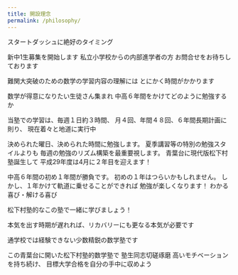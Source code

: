 ```yaml
---
title: 開設理念
permalink: /philosophy/
---
```


スタートダッシュに絶好のタイミング

新中1生募集を開始します
私立小学校からの内部進学者の方
お問合せをお待ちしております

難関大突破のための数学の学習内容の理解には
とにかく時間がかかります

数学が得意になりたい生徒さん集まれ
中高６年間をかけてどのように勉強するか

当塾での学習は、毎週１日約３時間、
月４回、年間４８回、６年間長期計画に則り、
現在着々と地道に実行中

決められた曜日、決められた時間に勉強します。
夏季講習等の特別の勉強スタイルよりも
毎週の勉強のリズム構築を最重要視します。
青葉台に現代版松下村塾誕生して
平成29年度は4月に２年目を迎えます！

中高６年間の初め１年間が勝負です。
初めの１年はつらいかもしれません。
しかし、１年かけて軌道に乗せることができれば
勉強が楽しくなります！
わかる喜び・解ける喜び

松下村塾的なこの塾で一緒に学びましょう！

本気を出す時期が遅れれば、リカバリーにも更なる本気が必要です

通学校では経験できない少数精鋭の数学塾です

この青葉台に開いた松下村塾的数学塾で
塾生同志切磋琢磨
高いモチベーションを持ち続け、
目標大学合格を自分の手中に収めよう
